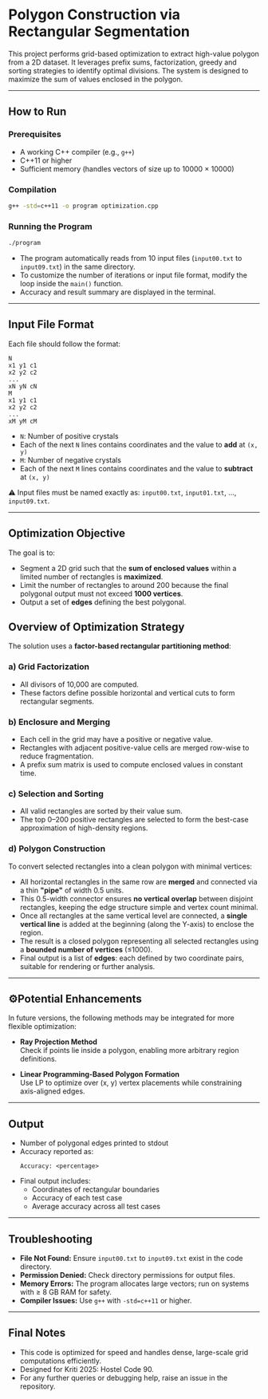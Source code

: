 
# Polygon Construction via Rectangular Segmentation

This project performs grid-based optimization to extract high-value polygon from a 2D dataset. It leverages prefix sums, factorization, greedy and sorting strategies to identify optimal divisions. The system is designed to maximize the sum of values enclosed in the polygon.

---

## How to Run

### Prerequisites
- A working C++ compiler (e.g., `g++`)
- C++11 or higher
- Sufficient memory (handles vectors of size up to 10000 × 10000)

### Compilation

```bash
g++ -std=c++11 -o program optimization.cpp
```

### Running the Program

```bash
./program
```

- The program automatically reads from 10 input files (`input00.txt` to `input09.txt`) in the same directory.
- To customize the number of iterations or input file format, modify the loop inside the `main()` function.
- Accuracy and result summary are displayed in the terminal.

---

## Input File Format

Each file should follow the format:

```
N
x1 y1 c1
x2 y2 c2
...
xN yN cN
M
x1 y1 c1
x2 y2 c2
...
xM yM cM
```

- `N`: Number of positive crystals  
- Each of the next `N` lines contains coordinates and the value to **add** at `(x, y)`  
- `M`: Number of negative crystals  
- Each of the next `M` lines contains coordinates and the value to **subtract** at `(x, y)`

⚠ Input files must be named exactly as: `input00.txt`, `input01.txt`, ..., `input09.txt`.

---
## Optimization Objective

The goal is to:
- Segment a 2D grid such that the **sum of enclosed values** within a limited number of rectangles is **maximized**.
- Limit the number of rectangles to around 200 because the final polygonal output must not exceed **1000 vertices**.
- Output a set of **edges** defining the best polygonal.

## Overview of Optimization Strategy

The solution uses a **factor-based rectangular partitioning method**:

### a) Grid Factorization
- All divisors of 10,000 are computed.
- These factors define possible horizontal and vertical cuts to form rectangular segments.

### b) Enclosure and Merging
- Each cell in the grid may have a positive or negative value.
- Rectangles with adjacent positive-value cells are merged row-wise to reduce fragmentation.
- A prefix sum matrix is used to compute enclosed values in constant time.

### c) Selection and Sorting
- All valid rectangles are sorted by their value sum.
- The top 0–200 positive rectangles are selected to form the best-case approximation of high-density regions.

### d) Polygon Construction

To convert selected rectangles into a clean polygon with minimal vertices:

- All horizontal rectangles in the same row are **merged** and connected via a thin **"pipe"** of width 0.5 units.
- This 0.5-width connector ensures **no vertical overlap** between disjoint rectangles, keeping the edge structure simple and vertex count minimal.
- Once all rectangles at the same vertical level are connected, a **single vertical line** is added at the beginning (along the Y-axis) to enclose the region.
- The result is a closed polygon representing all selected rectangles using a **bounded number of vertices** (≤1000).
- Final output is a list of **edges**: each defined by two coordinate pairs, suitable for rendering or further analysis.


---

## ⚙Potential Enhancements

In future versions, the following methods may be integrated for more flexible optimization:

- **Ray Projection Method**  
  Check if points lie inside a polygon, enabling more arbitrary region definitions.

- **Linear Programming-Based Polygon Formation**  
  Use LP to optimize over (x, y) vertex placements while constraining axis-aligned edges.

---

## Output

- Number of polygonal edges printed to stdout
- Accuracy reported as:
  ```
  Accuracy: <percentage>
  ```
- Final output includes:
  - Coordinates of rectangular boundaries
  - Accuracy of each test case
  - Average accuracy across all test cases

---

## Troubleshooting

- **File Not Found:** Ensure `input00.txt` to `input09.txt` exist in the code directory.
- **Permission Denied:** Check directory permissions for output files.
- **Memory Errors:** The program allocates large vectors; run on systems with ≥ 8 GB RAM for safety.
- **Compiler Issues:** Use `g++` with `-std=c++11` or higher.

---

## Final Notes

- This code is optimized for speed and handles dense, large-scale grid computations efficiently.
- Designed for Kriti 2025: Hostel Code 90.
- For any further queries or debugging help, raise an issue in the repository.
